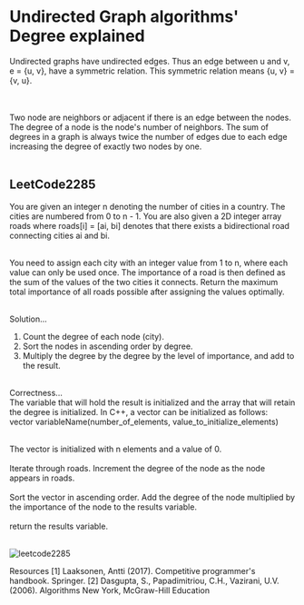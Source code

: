 # Undirected Graph algorithms' Degree explained

Undirected graphs have undirected edges.  Thus an edge between u and v, e = {u, v}, have a symmetric relation.  This symmetric relation means {u, v} = {v, u}.  
<br /><br />

Two node are neighbors or adjacent if there is an edge between the nodes.  The degree of a node is the node's number of neighbors.  The sum of degrees in a graph is always twice the number of edges due to each edge increasing the degree of exactly two nodes by one.
<br /><br />

## LeetCode2285

You are given an integer n denoting the number of cities in a country. The cities are numbered from 0 to n - 1.  You are also given a 2D integer array roads where roads[i] = [ai, bi] denotes that there exists a bidirectional road connecting cities ai and bi.
<br /><br />

You need to assign each city with an integer value from 1 to n, where each value can only be used once. The importance of a road is then defined as the sum of the values of the two cities it connects.  Return the maximum total importance of all roads possible after assigning the values optimally.
<br /><br />

Solution...
1.  Count the degree of each node (city).
2.  Sort the nodes in ascending order by degree.
3.  Multiply the degree by the degree by the level of importance, and add to the result.
<br /><br />

Correctness... <br />
The variable that will hold the result is initialized and the array that will retain the degree is initialized.  In C++, a vector can be initialized as follows: <br />
vector<type> variableName(number_of_elements, value_to_initialize_elements)
<br /><br />

The vector is initialized with n elements and a value of 0.
<br /><br />
Iterate through roads.  Increment the degree of the node as the node appears in roads.
<br /><br />
Sort the vector in ascending order.  Add the degree of the node multiplied by the importance of the node to the results variable.
<br /><br />
return the results variable.
<br /><br />

![leetcode2285](https://github.com/radixon/UnitTest/assets/59415488/a01d148b-ef2a-45e0-aecf-50d84a5f743e)


Resources
[1]  Laaksonen, Antti (2017). Competitive programmer's handbook. Springer.
[2] Dasgupta, S., Papadimitriou, C.H., Vazirani, U.V. (2006). Algorithms New York, McGraw-Hill Education
